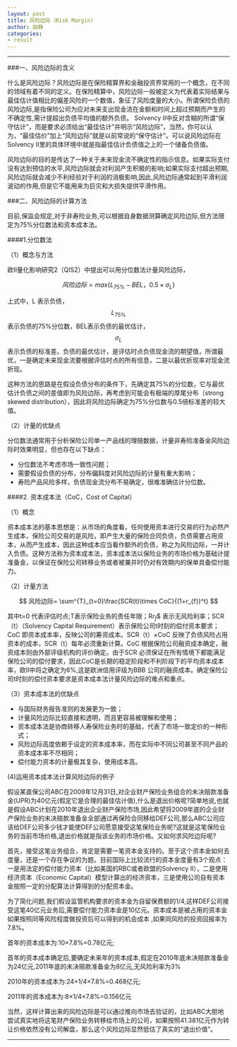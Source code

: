 ```yaml
---
layout: post
title: 风险边际（Risk Margin)
author: 田静
categories:
- result
---   
```


---

###一、风险边际的含义

什么是风险边际？风险边际是在保险精算界和金融投资界常用的一个概念，在不同的领域有着不同的定义。在保险精算中，风险边际一般被定义为代表着实际结果与最佳估计值相比的偏差风险的一个数值，象征了风险度量的大小。所谓保险负债的风险边际,是指保险公司为应对未来支出现金流在金额和时间上超过预期而产生的不确定性,需计提超出负债平均值的额外负债。
Solvency II中反对含糊的所谓“保守估计”，而是要求必须给出“最佳估计”并明示“风险边际”，当然，你可以认为，“最佳估价”加上“风险边际”就是以前常说的“保守估计”。可以说风险边际在Solvency II里的具体环境中就是指最佳估计负债值之上的一个储备负债值。

风险边际的目的是传达了一种关于未来现金流不确定性的指示信息。如果实际支付没有达到预估的水平,风险边际就会对利润产生积极的影响;如果实际支付超出预期,风险边际就会减少不利经验对于利润的消极影响,因此,风险边际通常起到平滑利润波动的作用,但是它不能用来为巨灾和大损失提供平滑作用。

###二、风险边际的计算方法

目前,保监会规定,对于非寿险业务,可以根据自身数据测算确定风险边际,但方法限定为75%分位数法和资本成本法。

####1.分位数法

（1）概念与方法

欧II量化影响研究2（QIS2）中提出可以用分位数法计量风险边际，

$$ 风险边际=max\{L_{75\%}-BEL，0.5 \times \sigma_{L}\} $$

上式中，L 表示负债，$$ L_{75\% } $$ 表示负债的75%分位数，BEL表示负债的最优估计，$$\sigma_{L}$$ 表示负债的标准差。负债的最优估计，是评估时点负债现金流的期望值，所谓最优，一是确定未来现金流要根据评估时点的所有信息，二是以最优折现率对现金流折现。

这种方法的思路是在假设负债分布的条件下，先确定其75%的分位数，它与最优估计负债之间的差值即为风险边际，再考虑到可能会有极端的厚尾分布（strong skewed distribution），因此将风险边际确定为75%分位数与0.5倍标准差的较大值。

（2）计量的优缺点

分位数法通常用于分析保险公司单一产品线的理赔数据，计量非寿险准备金风险边际时效果明显，但也存在以下缺点：

- 分位数法不考虑市场一致性问题；
- 需要假设负债的分布，分布偏斜度对风险边际的计量有重大影响；
- 寿险产品风险多样，负债现金流分布不易确定，很难准确估计分位数。

####2.	资本成本法（CoC，Cost of Capital）

（1）概念

资本成本法的基本思想是：从市场的角度看，任何使用资本进行交易的行为必然产生成本，保险公司交易的是风险，即产生大量的保险合同负债，负债需要占用资本，从而产生成本，因此这种成本应当看作额外的负债，称之为风险边际，一并计入负债。这种方法称为资本成本法，资本成本法以保险业务的市场价格为基础计提准备金，以保证在保险公司转移业务或者被兼并时仍对有效期内的保单具备偿付能力。

（2）计量方法

$$ 风险边际= \sum^{T}_{t=0}\frac{SCR(t)\times CoC}{(1+r_{f})^t} $$

其中t=0 代表评估时点;T表示保险业务的责任年限；R$r_{f}$$ 表示无风险利率；SCR（t）（Solvency Capital Requirement）表示保险公司t时刻的偿付资本要求；CoC 即资本成本率，反映公司的筹资成本。SCR（t）×CoC 反映了负债风险占用资本的成本，SCR（t）每年必须重新计算。CoC 根据保险公司融资成本确定，融资成本则由外部评级机构的评价确定。由于SCR 必须保证在所有情境下都能满足保险公司的偿付要求，因此CoC是长期的稳定阶段和不利阶段下的平均资本成本率，欧II中将之确定为6%,这是欧洲信用评级为BBB 公司的融资成本。确定保险公司t时刻的偿付资本要求是资本成本法计量风险边际的难点和重点。

（3）资本成本法的优缺点

- 与国际财务报告准则的发展更为一致；
- 计量风险边际比较直接和透明，而且更容易被理解和使用；
- 资本成本法是协商转移人寿保险业务时的基础，代表了市场一致定价的一种形式；
- 风险边际高度依赖于设定的资本成本率，而在实际中不同公司甚至不同产品的资本成本率不尽相同；
- 偿付能力资本的计量极其复杂，使用成本高。

(4)运用资本成本法计算风险边际的例子

假设某直保公司ABC在2009年12月31日,对企业财产保险业务组合的未决赔款准备金(UPR)为40亿元(假定它是合理的最佳估计值),什么是退出价格呢?简单地说,也就是假设ABC计划在2010年退出企业财产保险市场,因此希望将2009年底的企业财产保险业务的未决赔款准备金全部通过再保险合同移给DEF公司,那么ABC公司应该给DEF公司多少钱才能使DEF公司愿意接受这笔保险业务呢?这就是这笔保险业务的当前市场价格,退出价格就是指该业务的市场价格。又如何求风险边际呢?

首先，接受这笔业务组合，肯定是需要一笔资本金支持的。至于这个资本金如何去度量，还是一个存在争议的为题。目前国际上比较流行的资本金度量有3个观点：一是用法定的偿付能力资本（比如美国的RBC或者欧盟的Solvency II），二是使用经济资本（Economic Capital）模型计算出的经济资本，三是使用公司自有资本金按照一定的分配算法计算得到的分配资本金。

为了简化问题,我们假设监管机构要求的资本金为自留保费额的1/4,这样DEF公司接受这笔40亿元业务后,需要偿付能力资本金是10亿元。资本成本是被占用的资本金如果按照同等风险程度做投资后可以得到的机会成本 ,如果同风险的投资回报率为7.8%。

首年的资本成本为:10×7.8%=0.78亿元;

首年的资本成本确定后,要确定未来年的资本成本,假定在2010年底未决赔款准备金为24亿元,2011年底的未决赔款准备金为8亿元,无风险利率为3%

2010年的资本成本为:24×1/4×7.8%=0.468亿元;

2011年的资本成本为:8×1/4×7.8%=0.156亿元
     
当然，这样计算出来的风险边际是可以通过推向市场去验证的，比如ABC大胆地尝试真实地将这笔财产保险业务转移给市场上的公司，如果按照41.381亿元作为转让价格依然没有公司解盘，那么这个风险边际显然低估了真实的“退出价值”。

---








